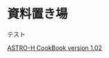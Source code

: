 # 資料置き場

テスト

[ASTRO-H CookBook version 1.02](https://github.com/tenoto/repository/blob/master/docs/AHCookBook_v1.02.pdf) 
